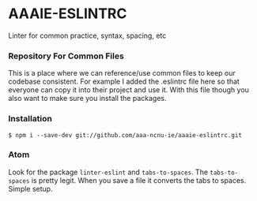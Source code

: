 # AAAIE-ESLINTRC

Linter for common practice, syntax, spacing, etc

### Repository For Common Files

This is a place where we can reference/use common files to keep our codebase consistent.  For example 
I added the .eslintrc file here so that everyone can copy it into their project and use it.  With this
file though you also want to make sure you install the packages.

### Installation

```
$ npm i --save-dev git://github.com/aaa-ncnu-ie/aaaie-eslintrc.git
```

### Atom

Look for the package `linter-eslint` and `tabs-to-spaces`.  The `tabs-to-spaces` is pretty legit.  When
you save a file it converts the tabs to spaces.  Simple setup.  

